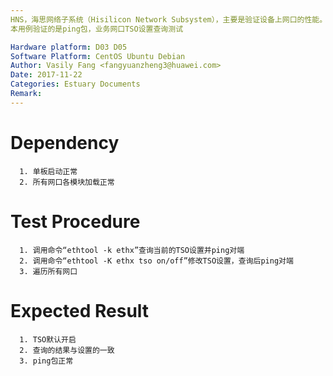 ```yaml
---
HNS，海思网络子系统（Hisilicon Network Subsystem），主要是验证设备上网口的性能。
本用例验证的是ping包，业务网口TSO设置查询测试

Hardware platform: D03 D05  
Software Platform: CentOS Ubuntu Debian 
Author: Vasily Fang <fangyuanzheng3@huawei.com>  
Date: 2017-11-22
Categories: Estuary Documents  
Remark:
---
```


# Dependency
```
  1. 单板启动正常
  2. 所有网口各模块加载正常
```

# Test Procedure
```
  1. 调用命令“ethtool -k ethx”查询当前的TSO设置并ping对端
  2. 调用命令“ethtool -K ethx tso on/off”修改TSO设置，查询后ping对端
  3. 遍历所有网口
```

# Expected Result
```
  1. TSO默认开启
  2. 查询的结果与设置的一致
  3. ping包正常
```
